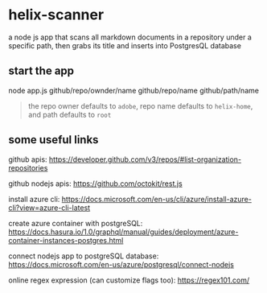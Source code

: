 # helix-scanner
a node js app that scans all markdown documents in a repository under a specific path, then grabs its title and inserts into PostgresQL database

## start the app
node app.js github/repo/ownder/name github/repo/name github/path/name
> the repo owner defaults to `adobe`, repo name defaults to `helix-home`, and path defaults to `root`

## some useful links
github apis: https://developer.github.com/v3/repos/#list-organization-repositories

github nodejs apis: https://github.com/octokit/rest.js

install azure cli: https://docs.microsoft.com/en-us/cli/azure/install-azure-cli?view=azure-cli-latest

create azure container with postgreSQL: https://docs.hasura.io/1.0/graphql/manual/guides/deployment/azure-container-instances-postgres.html

connect nodejs app to postgreSQL database: https://docs.microsoft.com/en-us/azure/postgresql/connect-nodejs

online regex expression (can customize flags too): https://regex101.com/
